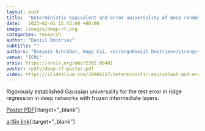```yaml
---
layout: post
title:  "Deterministic equivalent and error universality of deep random features learning"
date:   2023-02-01 15:43:00 +00:00
image: /images/deep-rf.png
categories: research
author: "Daniil Dmitriev"
subtitle: ""
authors: "Dominik Schröder, Hugo Cui, <strong>Daniil Dmitriev</strong>, Bruno Loureiro"
venue: "ICML"
arxiv: https://arxiv.org/abs/2302.00401
poster: /pdfs/deep-rf-poster.pdf
video: https://slideslive.com/39004217/deterministic-equivalent-and-error-universality-of-deep-random-features-learning
---
```


Rigorously established Gaussian universality for the test error in ridge regression in deep networks with frozen intermediate layers.

[Poster PDF](/pdfs/deep-rf-poster){:target="_blank"}

<!-- [ACM Citation](http://dl.acm.org/citation.cfm?id=2448232){:target="_blank"} -->

[arXiv link](https://arxiv.org/abs/2302.00401){:target="_blank"}
